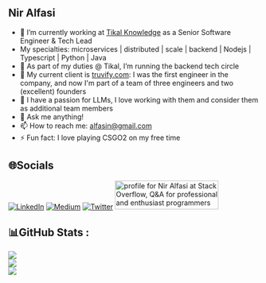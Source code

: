 ## Nir Alfasi

- 🔭 I’m currently working at [Tikal Knowledge](https://www.tikalk.com/) as a Senior Software Engineer & Tech Lead
- My specialties: microservices | distributed | scale | backend | Nodejs | Typescript | Python | Java
- 🌱 As part of my duties @ Tikal, I’m running the backend tech circle
- 👯 My current client is [truvify.com](https://truvify.com): I was the first engineer in the company, and now I'm part of a team of three engineers and two (excellent) founders
- 🤔 I have a passion for LLMs, I love working with them and consider them as additional team members
- 💬 Ask me anything!
- 📫 How to reach me: [alfasin@gmail.com](mailto:alfasin@gmail.com)
- ⚡ Fun fact: I love playing CSGO2 on my free time

## 🌐Socials
[![LinkedIn](https://img.shields.io/badge/LinkedIn-%230077B5.svg?logo=linkedin&logoColor=white)](https://www.linkedin.com/in/alfasin/) 
[![Medium](https://img.shields.io/badge/Medium-12100E?logo=medium&logoColor=white)](https://medium.com/@alfasin)
[![Twitter](https://img.shields.io/badge/Twitter-1DA1F2?logo=twitter&logoColor=white)](https://x.com/niralfasi)
<a href="https://stackoverflow.com/users/1057429/nir-alfasi"><img src="https://stackoverflow.com/users/flair/1057429.png" width="208" height="58" alt="profile for Nir Alfasi at Stack Overflow, Q&amp;A for professional and enthusiast programmers" title="profile for Nir Alfasi at Stack Overflow, Q&amp;A for professional and enthusiast programmers"></a>


## 📊GitHub Stats :
![](https://github-readme-stats.vercel.app/api?username=alfasin&theme=radical&hide_border=false&include_all_commits=true&count_private=true)<br/>
![](https://github-readme-streak-stats.herokuapp.com/?user=alfasin&theme=radical&hide_border=false)<br/>
![](https://github-readme-stats.vercel.app/api/top-langs/?username=alfasin&theme=radical&hide_border=false&include_all_commits=false&count_private=true&layout=compact)
